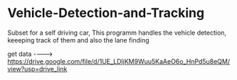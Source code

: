 # Vehicle-Detection-and-Tracking
Subset for a self driving car, This programm handles the vehicle detection, keeeping track of them and also the lane finding 

get data ----> https://drive.google.com/file/d/1UE_LDljKM9Wuu5KaAeO6o_HnPd5u8eQM/view?usp=drive_link

